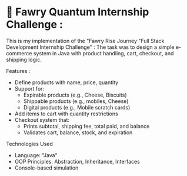 # 🛒 Fawry Quantum Internship Challenge :

This is my implementation of the "Fawry Rise Journey "Full Stack Development Internship Challenge"  :
The task was to design a simple e-commerce system in Java with product handling, cart, checkout, and shipping logic.

  Features : 

- Define products with name, price, quantity
- Support for:
  - Expirable products (e.g., Cheese, Biscuits)
  - Shippable products (e.g., mobiles, Cheese)
  - Digital products (e.g., Mobile scratch cards)
- Add items to cart with quantity restrictions
- Checkout system that:
  - Prints subtotal, shipping fee, total paid, and balance
  - Validates cart, balance, stock, and expiration
  
 Technologies Used

- Language: "Java"
- OOP Principles: Abstraction, Inheritance, Interfaces
- Console-based simulation


